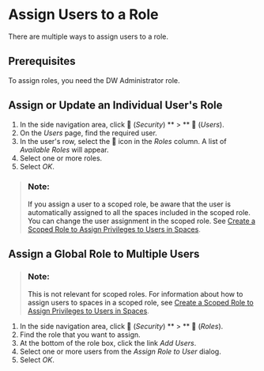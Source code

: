 <!-- loio57a78804d8bd48ca9e7e73a0d33e355f -->

<link rel="stylesheet" type="text/css" href="../css/sap-icons.css"/>

# Assign Users to a Role

There are multiple ways to assign users to a role. 



<a name="loio57a78804d8bd48ca9e7e73a0d33e355f__section_vgz_lh3_wxb"/>

## Prerequisites

To assign roles, you need the DW Administrator role.



<a name="loio57a78804d8bd48ca9e7e73a0d33e355f__section_xf2_zd3_3kb"/>

## Assign or Update an Individual User's Role

1.  In the side navigation area, click <span class="FPA-icons-V3"></span> \(*Security*\) ** \> ** <span class="FPA-icons-V3"></span> \(*Users*\).
2.  On the *Users* page, find the required user.
3.  In the user's row, select the <span class="FPA-icons-V3"></span> icon in the *Roles* column. A list of *Available Roles* will appear.
4.  Select one or more roles.
5.  Select *OK*.

> ### Note:  
> If you assign a user to a scoped role, be aware that the user is automatically assigned to all the spaces included in the scoped role. You can change the user assignment in the scoped role. See [Create a Scoped Role to Assign Privileges to Users in Spaces](create-a-scoped-role-to-assign-privileges-to-users-in-spaces-b5c4e0b.md).



<a name="loio57a78804d8bd48ca9e7e73a0d33e355f__section_wf2_zd3_3kb"/>

## Assign a Global Role to Multiple Users

> ### Note:  
> This is not relevant for scoped roles. For information about how to assign users to spaces in a scoped role, see [Create a Scoped Role to Assign Privileges to Users in Spaces](create-a-scoped-role-to-assign-privileges-to-users-in-spaces-b5c4e0b.md).

1.  In the side navigation area, click <span class="FPA-icons-V3"></span> \(*Security*\) ** \> ** <span class="FPA-icons-V3"></span> \(*Roles*\).
2.  Find the role that you want to assign.
3.  At the bottom of the role box, click the link *Add Users*.
4.  Select one or more users from the *Assign Role to User* dialog.
5.  Select *OK*.

